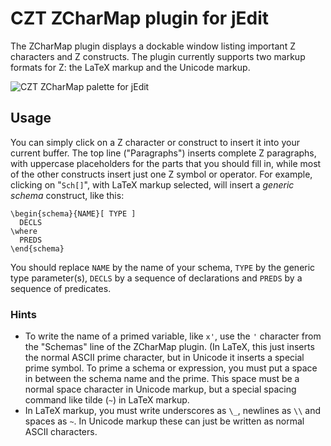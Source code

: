 # CZT ZCharMap plugin for jEdit

The ZCharMap plugin displays a dockable window listing important Z characters and Z constructs.
The plugin currently supports two markup formats for Z: the LaTeX markup and the Unicode markup.

![CZT ZCharMap palette for jEdit](images/czt-jedit-zcharmap.png)

## Usage

You can simply click on a Z character or construct to insert it into your current buffer.
The top line ("Paragraphs") inserts complete Z paragraphs, with uppercase placeholders for the
parts that you should fill in, while most of the other constructs insert just one Z symbol
or operator. For example, clicking on "`Sch[]`", with LaTeX markup selected, will insert a
_generic schema_ construct, like this:

```
\begin{schema}{NAME}[ TYPE ]
  DECLS
\where
  PREDS
\end{schema}
```

You should replace `NAME` by the name of your schema, `TYPE` by the generic type parameter(s),
`DECLS` by a sequence of declarations and `PREDS` by a sequence of predicates.

### Hints

-   To write the name of a primed variable, like `x'`, use the `'` character from the "Schemas"
    line of the ZCharMap plugin. (In LaTeX, this just inserts the normal ASCII prime character,
    but in Unicode it inserts a special prime symbol. To prime a schema or expression, you must
    put a space in between the schema name and the prime. This space must be a normal space
    character in Unicode markup, but a special spacing command like tilde (`~`) in LaTeX markup.
-   In LaTeX markup, you must write underscores as `\_`, newlines as `\\` and spaces as `~`.
    In Unicode markup these can just be written as normal ASCII characters.
